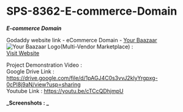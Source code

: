 # SPS-8362-E-commerce-Domain
<b>_E-commerce Domain_</b>

Godaddy website link - eCommerce Domain - [Your Baazaar](https://f7l.2da.myftpupload.com/ "Your Baazaar") 
![Your Baazaar Logo](https://drive.google.com/file/d/11unXStkTCWwLbdgZsk0sFR9U6cst-dau/view?usp=sharing "Your Baazaar Logo")(Multi-Vendor Marketplace) : <br>
[Visit Website](https://f7l.2da.myftpupload.com/)

Project Demonstration Video :<br>
Google Drive Link : https://drive.google.com/file/d/1pAGJ4C0s3vvJ2klyYrgpxg-0cPl8j9aN/view?usp=sharing <br>
Youtube Link : https://youtu.be/cTCcQDhjmpU

**_Screenshots : _**

